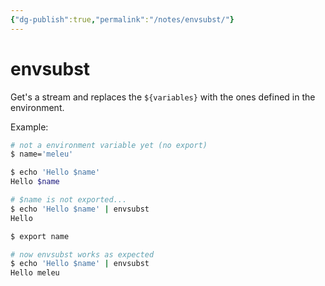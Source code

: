 ```yaml
---
{"dg-publish":true,"permalink":"/notes/envsubst/"}
---
```


# envsubst

Get's a stream and replaces the `${variables}` with the ones defined in the environment.

Example:
```bash
# not a environment variable yet (no export)
$ name='meleu'

$ echo 'Hello $name'
Hello $name

# $name is not exported...
$ echo 'Hello $name' | envsubst
Hello 

$ export name

# now envsubst works as expected
$ echo 'Hello $name' | envsubst
Hello meleu
```

